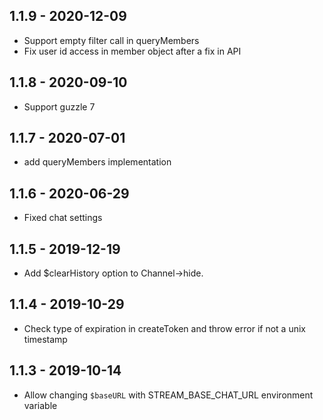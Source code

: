 ## 1.1.9 - 2020-12-09

* Support empty filter call in queryMembers
* Fix user id access in member object after a fix in API

## 1.1.8 - 2020-09-10

* Support guzzle 7

## 1.1.7 - 2020-07-01

* add queryMembers implementation

## 1.1.6 - 2020-06-29

* Fixed chat settings

## 1.1.5 - 2019-12-19

* Add $clearHistory option to Channel->hide.

## 1.1.4 - 2019-10-29

* Check type of expiration in createToken and throw error if not a unix timestamp

## 1.1.3 - 2019-10-14

* Allow changing `$baseURL` with STREAM_BASE_CHAT_URL environment variable
